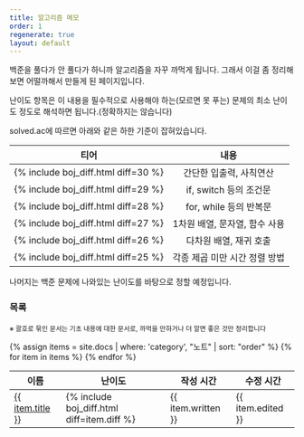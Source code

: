 ```yaml
---
title: 알고리즘 메모
order: 1
regenerate: true
layout: default
---
```


백준을 풀다가 안 풀다가 하니까 알고리즘을 자꾸 까먹게 됩니다. 그래서 이걸 좀 정리해보면 어떨까해서 만들게 된 페이지입니다.

난이도 항목은 이 내용을 필수적으로 사용해야 하는(모르면 못 푸는) 문제의 최소 난이도 정도로 해석하면 됩니다.(정확하지는 않습니다)

solved.ac에 따르면 아래와 같은 하한 기준이 잡혀있습니다.

|티어|내용|
|:-:|:-:|
|{% include boj_diff.html diff=30 %}|간단한 입출력, 사칙연산|
|{% include boj_diff.html diff=29 %}|if, switch 등의 조건문|
|{% include boj_diff.html diff=28 %}|for, while 등의 반복문|
|{% include boj_diff.html diff=27 %}|1차원 배열, 문자열, 함수 사용|
|{% include boj_diff.html diff=26 %}|다차원 배열, 재귀 호출|
|{% include boj_diff.html diff=25 %}|각종 제곱 미만 시간 정렬 방법|

나머지는 백준 문제에 나와있는 난이도를 바탕으로 정할 예정입니다.

### 목록

<small>※ 괄호로 묶인 문서는 기초 내용에 대한 문서로, 까먹을 만하거나 더 알면 좋은 것만 정리합니다</small>

<table id="notes">
    <thead>
        <tr>
            <th onclick="sortTable(0,'notes')">이름</th>
            <th onclick="sortTable(1,'notes')">난이도</th>
            <th onclick="sortTable(2,'notes')">작성 시간</th>
            <th onclick="sortTable(3,'notes')">수정 시간</th>
        </tr>
    </thead>
    <tbody>
        {% assign items = site.docs | where: 'category', "노트" | sort: "order" %}
        {% for item in items %}
            <tr>
                <td><a href="{{ item.url | relative_url }}">{{ item.title }}</a></td>
                <td>{% include boj_diff.html diff=item.diff %}</td>
                <td>{{ item.written }}</td>
                <td>{{ item.edited }}</td>
            </tr>
        {% endfor %}
    </tbody>
</table>

<script src="{{ site.baseurl }}/scripts/sort.js" charset="utf-8">
